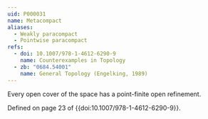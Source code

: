 ```yaml
---
uid: P000031
name: Metacompact
aliases:
  - Weakly paracompact
  - Pointwise paracompact
refs:
  - doi: 10.1007/978-1-4612-6290-9
    name: Counterexamples in Topology
  - zb: "0684.54001"
    name: General Topology (Engelking, 1989)
---
```


Every open cover of the space has a point-finite open refinement.

Defined on page 23 of {{doi:10.1007/978-1-4612-6290-9}}.
